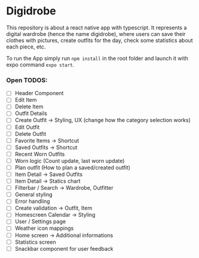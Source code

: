 # Digidrobe

This repository is about a react native app with typescript. It represents a digital wardrobe (hence the name digidrobe), where users can save their clothes with pictures, create outfits for the day, check some statistics about each piece, etc.

To run the App simply run `npm install` in the root folder and launch it with expo command `expo start`.

### Open TODOS:

- [ ] Header Component
- [ ] Edit Item
- [ ] Delete Item
- [ ] Outfit Details
- [ ] Create Outfit -> Styling, UX (change how the category selection works)
- [ ] Edit Outfit
- [ ] Delete Outfit
- [ ] Favorite Items -> Shortcut
- [ ] Saved Outfits -> Shortcut
- [ ] Recent Worn Outfits
- [ ] Worn logic (Count update, last worn update)
- [ ] Plan outfit (How to plan a saved/created outfit)
- [ ] Item Detail -> Saved Outfits
- [ ] Item Detail -> Statics chart
- [ ] Filterbar / Search -> Wardrobe, Outfitter
- [ ] General styling
- [ ] Error handling
- [ ] Create validation -> Outfit, Item
- [ ] Homescreen Calendar -> Styling
- [ ] User / Settings page
- [ ] Weather icon mappings
- [ ] Home screen -> Additional informations
- [ ] Statistics screen
- [ ] Snackbar component for user feedback
